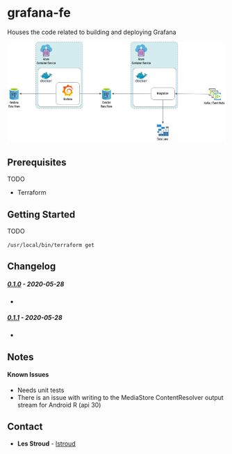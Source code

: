 # grafana-fe
Houses the code related to building and deploying Grafana 

![Grafana Cluster Architecture](./GrafanaCluster.png "Grafana Architecture")

## Prerequisites
TODO
* Terraform

## Getting Started
TODO


```/usr/local/bin/terraform get```


## Changelog
 
##### [0.1.0]() - 2020-05-28
 * 

##### [0.1.1]() - 2020-05-28
 * 

## Notes

#### Known Issues
 * Needs unit tests
 * There is an issue with writing to the MediaStore ContentResolver output stream for Android R (api 30)


## Contact
* **Les Stroud** - [lstroud](https://github.com/lstroud)  